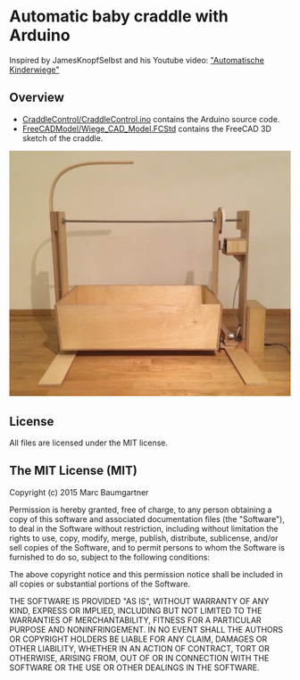 # Automatic baby craddle with Arduino

Inspired by JamesKnopfSelbst and his Youtube video: ["Automatische Kinderwiege"](https://www.youtube.com/watch?v=ktmIXVn6ftc)

## Overview

* [CraddleControl/CraddleControl.ino](CraddleControl/CraddleControl.ino) contains the Arduino source code.
* [FreeCADModel/Wiege_CAD_Model.FCStd](FreeCADModel/Wiege_CAD_Model.FCStd) contains the FreeCAD 3D sketch of the craddle.

![Craddle from side](/Pictures/Final.jpg)

## License

All files are licensed under the MIT license.

## The MIT License (MIT)

Copyright (c) 2015 Marc Baumgartner

Permission is hereby granted, free of charge, to any person obtaining a copy
of this software and associated documentation files (the "Software"), to deal
in the Software without restriction, including without limitation the rights
to use, copy, modify, merge, publish, distribute, sublicense, and/or sell
copies of the Software, and to permit persons to whom the Software is
furnished to do so, subject to the following conditions:

The above copyright notice and this permission notice shall be included in
all copies or substantial portions of the Software.

THE SOFTWARE IS PROVIDED "AS IS", WITHOUT WARRANTY OF ANY KIND, EXPRESS OR
IMPLIED, INCLUDING BUT NOT LIMITED TO THE WARRANTIES OF MERCHANTABILITY,
FITNESS FOR A PARTICULAR PURPOSE AND NONINFRINGEMENT. IN NO EVENT SHALL THE
AUTHORS OR COPYRIGHT HOLDERS BE LIABLE FOR ANY CLAIM, DAMAGES OR OTHER
LIABILITY, WHETHER IN AN ACTION OF CONTRACT, TORT OR OTHERWISE, ARISING FROM,
OUT OF OR IN CONNECTION WITH THE SOFTWARE OR THE USE OR OTHER DEALINGS IN
THE SOFTWARE.
